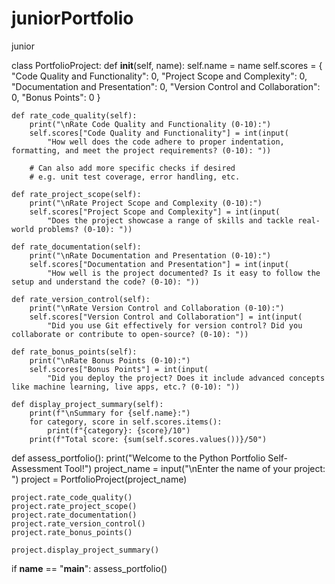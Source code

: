 # juniorPortfolio
junior


class PortfolioProject:
    def __init__(self, name):
        self.name = name
        self.scores = {
            "Code Quality and Functionality": 0,
            "Project Scope and Complexity": 0,
            "Documentation and Presentation": 0,
            "Version Control and Collaboration": 0,
            "Bonus Points": 0
        }

    def rate_code_quality(self):
        print("\nRate Code Quality and Functionality (0-10):")
        self.scores["Code Quality and Functionality"] = int(input(
            "How well does the code adhere to proper indentation, formatting, and meet the project requirements? (0-10): "))
        
        # Can also add more specific checks if desired
        # e.g. unit test coverage, error handling, etc.

    def rate_project_scope(self):
        print("\nRate Project Scope and Complexity (0-10):")
        self.scores["Project Scope and Complexity"] = int(input(
            "Does the project showcase a range of skills and tackle real-world problems? (0-10): "))

    def rate_documentation(self):
        print("\nRate Documentation and Presentation (0-10):")
        self.scores["Documentation and Presentation"] = int(input(
            "How well is the project documented? Is it easy to follow the setup and understand the code? (0-10): "))

    def rate_version_control(self):
        print("\nRate Version Control and Collaboration (0-10):")
        self.scores["Version Control and Collaboration"] = int(input(
            "Did you use Git effectively for version control? Did you collaborate or contribute to open-source? (0-10): "))

    def rate_bonus_points(self):
        print("\nRate Bonus Points (0-10):")
        self.scores["Bonus Points"] = int(input(
            "Did you deploy the project? Does it include advanced concepts like machine learning, live apps, etc.? (0-10): "))

    def display_project_summary(self):
        print(f"\nSummary for {self.name}:")
        for category, score in self.scores.items():
            print(f"{category}: {score}/10")
        print(f"Total score: {sum(self.scores.values())}/50")

def assess_portfolio():
    print("Welcome to the Python Portfolio Self-Assessment Tool!")
    project_name = input("\nEnter the name of your project: ")
    project = PortfolioProject(project_name)

    project.rate_code_quality()
    project.rate_project_scope()
    project.rate_documentation()
    project.rate_version_control()
    project.rate_bonus_points()

    project.display_project_summary()

if __name__ == "__main__":
    assess_portfolio()

